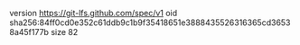 version https://git-lfs.github.com/spec/v1
oid sha256:84ff0cd0e352c61ddb9c1b9f35418651e3888435526316365cd36538a45f177b
size 82
